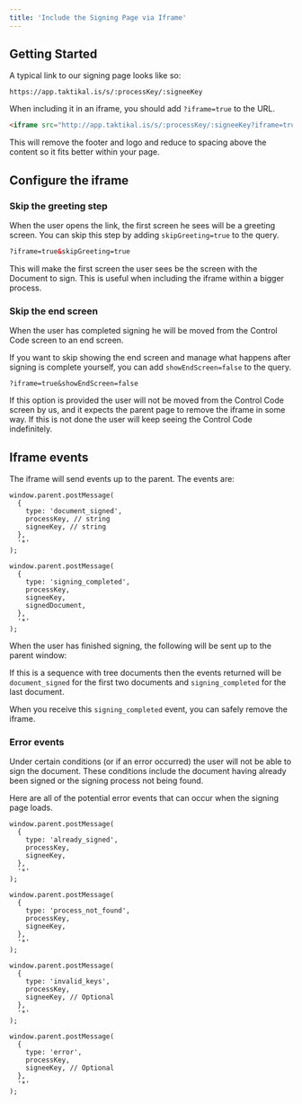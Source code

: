 ```yaml
---
title: 'Include the Signing Page via Iframe'
---
```


## Getting Started

A typical link to our signing page looks like so:

```
https://app.taktikal.is/s/:processKey/:signeeKey
```

When including it in an iframe, you should add `?iframe=true` to the URL.

```html
<iframe src="http://app.taktikal.is/s/:processKey/:signeeKey?iframe=true" />
```

This will remove the footer and logo and reduce to spacing above the content so
it fits better within your page.

## Configure the iframe

### Skip the greeting step

When the user opens the link, the first screen he sees will be a greeting
screen. You can skip this step by adding `skipGreeting=true` to the query.

```html
?iframe=true&skipGreeting=true
```

This will make the first screen the user sees be the screen with the Document to
sign. This is useful when including the iframe within a bigger process.

### Skip the end screen

When the user has completed signing he will be moved from the Control Code
screen to an end screen.

If you want to skip showing the end screen and manage what happens after signing
is complete yourself, you can add `showEndScreen=false` to the query.

```
?iframe=true&showEndScreen=false
```

If this option is provided the user will not be moved from the Control Code
screen by us, and it expects the parent page to remove the iframe in some way.
If this is not done the user will keep seeing the Control Code indefinitely.


## Iframe events

The iframe will send events up to the parent. The events are:

```tsx
window.parent.postMessage(
  {
    type: 'document_signed',
    processKey, // string
    signeeKey, // string
  },
  '*'
);
```

```tsx
window.parent.postMessage(
  {
    type: 'signing_completed',
    processKey,
    signeeKey,
    signedDocument,
  },
  '*'
);
```


When the user has finished signing, the following will be sent up to the parent
window:

If this is a sequence with tree documents then the events returned will be `document_signed` for the first two documents and `signing_completed` for the last document.


When you receive this `signing_completed` event, you can safely remove the iframe.



### Error events

Under certain conditions (or if an error occurred) the user will not be able to
sign the document. These conditions include the document having already been
signed or the signing process not being found.

Here are all of the potential error events that can occur when the signing page
loads.

```tsx
window.parent.postMessage(
  {
    type: 'already_signed',
    processKey,
    signeeKey,
  },
  '*'
);
```

```tsx
window.parent.postMessage(
  {
    type: 'process_not_found',
    processKey,
    signeeKey,
  },
  '*'
);
```

```tsx
window.parent.postMessage(
  {
    type: 'invalid_keys',
    processKey,
    signeeKey, // Optional
  },
  '*'
);
```

```tsx
window.parent.postMessage(
  {
    type: 'error',
    processKey,
    signeeKey, // Optional
  },
  '*'
);
```
